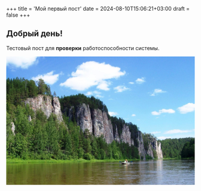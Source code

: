 +++
title = 'Мой первый пост'
date = 2024-08-10T15:06:21+03:00
draft = false
+++
## Добрый день!

Тестовый пост для **проверки** работоспособности системы.


![](1692597139_pushinka-top-p-priroda-urala-kartinki-pinterest-9.jpg)